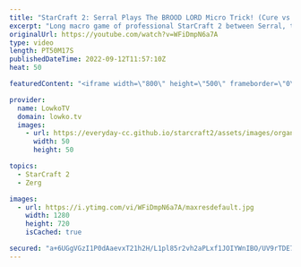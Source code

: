 ```yaml
---
title: "StarCraft 2: Serral Plays The BROOD LORD Micro Trick! (Cure vs Serral)"
excerpt: "Long macro game of professional StarCraft 2 between Serral, the current SC2 World Champion, and Cure. In this match Cure decides to open up with a Terran turtle style. He maxes out on Terran Mech (Thors, Siege Tanks, Liberators and Hellbats) after opening up with Battlecruisers and eventually transitions"
originalUrl: https://youtube.com/watch?v=WFiDmpN6a7A
type: video
length: PT50M17S
publishedDateTime: 2022-09-12T11:57:10Z
heat: 50

featuredContent: "<iframe width=\"800\" height=\"500\" frameborder=\"0\" src=\"https://www.youtube.com/embed/WFiDmpN6a7A\" allow=\"accelerometer; autoplay; encrypted-media; gyroscope; picture-in-picture\" allowfullscreen></iframe>"

provider:
  name: LowkoTV
  domain: lowko.tv
  images:
    - url: https://everyday-cc.github.io/starcraft2/assets/images/organizations/lowko.tv-50x50.jpg
      width: 50
      height: 50

topics:
  - StarCraft 2
  - Zerg

images:
  - url: https://i.ytimg.com/vi/WFiDmpN6a7A/maxresdefault.jpg
    width: 1280
    height: 720
    isCached: true

secured: "a+6UGgVGzI1P0dAaevxT21h2H/L1pl85r2vh2aPLxf1JOIYWnIBO/UV9rTDE7nVpc2zyOgR43eUKr7JzvXuQMjPwHty6Qo13AxYvTwyDgjE6CSl2WetdMvZtMxuU0O5cj7k1A424Oh71OukFHhV8/Lv3L1jNRSrt5UkTsUlSRYFIUVkPaQa+V/JFY27ftY2zm9/VdfaHuNggrEqZhV1EL81+4QZSiqhVSQYfZ4bpPhaCflKRqWZM1pHgWRBfGCEq/I5R2+I8lHfUgJ4vPDL56BKJZAumSxyXNulaVi9Y+bd6QEKXBrWIBusFoN7/oYmjZDlDonnzkoROJ79SkrAmzUzSZleqooWSIp6AQ45Iz/Z9LnawCD90bna82B7yGGSFIgpDA6kAepWI+TjD+OOmsa2KNWBXRM2ItGjJyMnBmfI=;A6PeKbtmF8j4gbUKzRJBWQ=="
---
```


